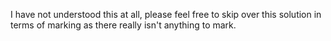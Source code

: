 I have not understood this at all, please feel free to skip over this solution in terms of marking as there really isn't anything to mark.